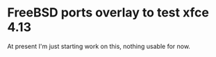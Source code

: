 # FreeBSD ports overlay to test xfce 4.13

At present I'm just starting work on this, nothing usable for now.
